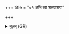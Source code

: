 +++
title = "०१ अभि त्वा शतपाशया"

+++
<details><summary>मूलम् (GR)</summary>

अभि त्वा शतपाशया-  
-अथो सहस्रपाशया ।  
दाशो मत्स्यम् इव तीदेन  
मयि बध्नामि ते मनः ॥
</details>